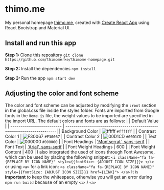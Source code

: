 # thimo.me
My personal homepage [thimo.me](https://thimo.me), created with [Create React App](https://github.com/facebook/create-react-app) using React Bootstrap and Material UI.

## Install and run this app

**Step 1:** Clone this repository
`git clone https://github.com/thimomerke/thimome-homepage.git`

**Step 2:** Install the dependencies
`npm install`

**Step 3:** Run the app
`npm start dev`

## Adjusting the color and font scheme
The color and font scheme can be adjusted by modifying the `:root` section in the global.css file inside the styles folder.
Fonts are imported from Google fonts in the `Home.js` file, the weight values to be imported are specified in the import URL.
The default colors and fonts are as follows:
|                            | Default Value                                                            |
| -------------------------- | -------------------------------------------------------------------------|
| Background Color           | ![ffffff](https://via.placeholder.com/10/ffffff?text=+) `#ffffff`        |
| Contrast Color 1           | ![F30067](https://via.placeholder.com/10/F30067?text=+) `#F30067`        |
| Contrast Color 2           | ![00D1CD](https://via.placeholder.com/10/00D1CD?text=+) `#00D1CD`        |
| Text Color                 | ![000000](https://via.placeholder.com/10/00000?text=+) `#000000`         |
| Font Headings              | ['Montserrat', sans-serif](https://via.placeholder.com/10/a8b2d1?text=+) |
| Font Text                  | ['Arial', sans-serif](https://via.placeholder.com/10/ccd6f6?text=+)      |
| Font Weight Headings       | 600                                                                      |
| Font Weight Content        | 400                                                                      |
I also integrated the used of icons through Font Awesome, which can be used by placing the following snippet:
`<i className="fa fa-{REPLACE BY ICON NAME}" style={{fontSize: {ADJUST ICON SIZE}}}> </i>`
or using `<a>` for a link icon:
`<a className="fa fa-{REPLACE BY ICON NAME}" style={{fontSize: {ADJUST ICON SIZE}}} href={LINK}"> </a>`
It is **important** to keep the whitespace, otherwise you will get an error during ```npm run build``` because of an empty `<i>` / `<a>`